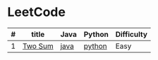 # LeetCode

\#|title|Java|Python|Difficulty
------|------|-----|-----|------
1|[Two Sum](https://leetcode.com/problems/two-sum/)|[java](https://github.com/qinchongshuang/LeetCode/blob/master/src/1-Two%20Sum/two_sum.java)|[python](https://github.com/qinchongshuang/LeetCode/blob/master/src/1-Two%20Sum/two_sum.py)|Easy
